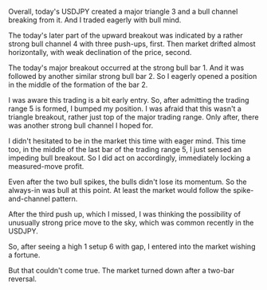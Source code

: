 Overall, today's USDJPY created a major triangle 3 and a bull channel breaking from it. And I traded eagerly with bull mind.

The today's later part of the upward breakout was indicated by a rather strong bull channel 4 with three push-ups, first. Then market drifted almost horizontally, with weak declination of the price, second.

The today's major breakout occurred at the strong bull bar 1. And it was followed by another similar strong bull bar 2. So I eagerly opened a position in the middle of the formation of the bar 2.

I was aware this trading is a bit early entry. So, after admitting the trading range 5 is formed, I bumped my position. I was afraid that this wasn't a triangle breakout, rather just top of the major trading range. Only after, there was another strong bull channel I hoped for.

I didn't hesitated to be in the market this time with eager mind. This time too, in the middle of the last bar of the trading range 5, I just sensed an impeding bull breakout. So I did act on accordingly, immediately locking a measured-move profit.

Even after the two bull spikes, the bulls didn't lose its momentum. So the always-in was bull at this point. At least the market would follow the spike-and-channel pattern.

After the third push up, which I missed, I was thinking the possibility of unusually strong price move to the sky, which was common recently in the USDJPY.

So, after seeing a high 1 setup 6 with gap, I entered into the market wishing a fortune.

But that couldn't come true. The market turned down after a two-bar reversal.
